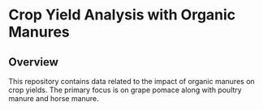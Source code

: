 # Crop Yield Analysis with Organic Manures

## Overview

This repository contains data related to the impact of organic manures on crop yields. The primary focus is on grape pomace along with poultry manure and horse manure.
